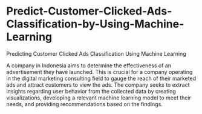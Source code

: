 # Predict-Customer-Clicked-Ads-Classification-by-Using-Machine-Learning
Predicting Customer Clicked Ads Classification Using Machine Learning

A company in Indonesia aims to determine the effectiveness of an advertisement they have launched. This is crucial for a company operating in the digital marketing consulting field to gauge the reach of their marketed ads and attract customers to view the ads. The company seeks to extract insights regarding user behavior from the collected data by creating visualizations, developing a relevant machine learning model to meet their needs, and providing recommendations based on the findings.
